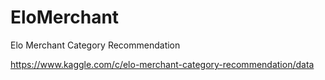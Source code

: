 # EloMerchant
Elo Merchant Category Recommendation

https://www.kaggle.com/c/elo-merchant-category-recommendation/data
